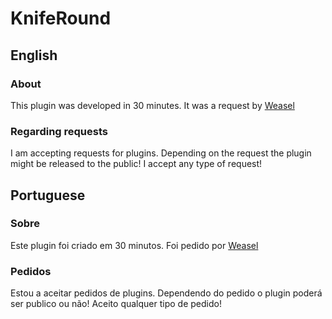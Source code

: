 # KnifeRound
## English
### About
This plugin was developed in 30 minutes. It was a request by [Weasel](https://steamcommunity.com/id/WeaselGod/)
### Regarding requests
I am accepting requests for plugins. Depending on the request the plugin might be released to the public!
I accept any type of request!

## Portuguese
### Sobre
Este plugin foi criado em 30 minutos. Foi pedido por [Weasel](https://steamcommunity.com/id/WeaselGod/)
### Pedidos
Estou a aceitar pedidos de plugins. Dependendo do pedido o plugin poderá ser publico ou não!
Aceito qualquer tipo de pedido! 
